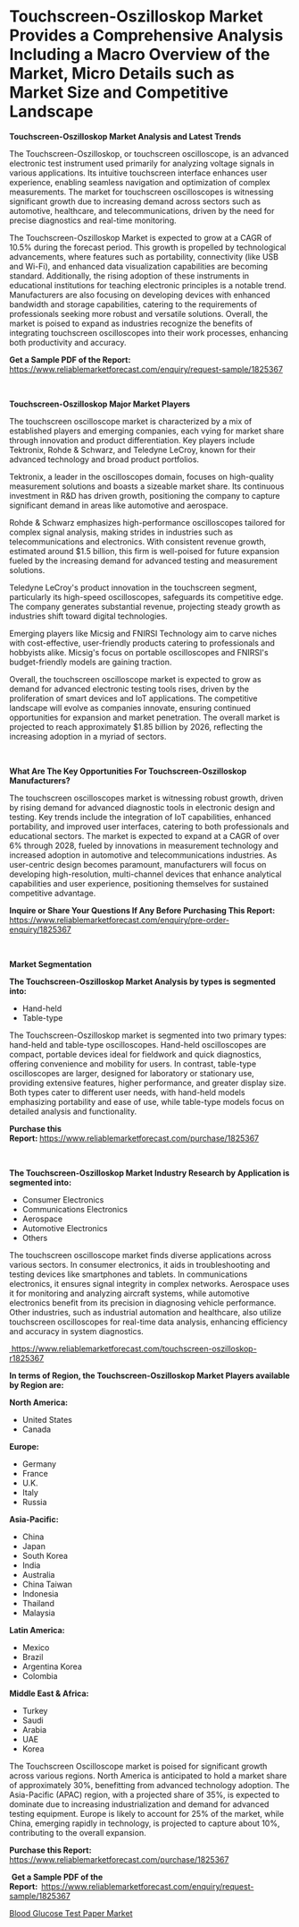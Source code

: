 <p><h1>Touchscreen-Oszilloskop Market Provides a Comprehensive Analysis Including a Macro Overview of the Market, Micro Details such as Market Size and Competitive Landscape</h1></p><p><strong>Touchscreen-Oszilloskop Market Analysis and Latest Trends</strong></p>
<p><p>The Touchscreen-Oszilloskop, or touchscreen oscilloscope, is an advanced electronic test instrument used primarily for analyzing voltage signals in various applications. Its intuitive touchscreen interface enhances user experience, enabling seamless navigation and optimization of complex measurements. The market for touchscreen oscilloscopes is witnessing significant growth due to increasing demand across sectors such as automotive, healthcare, and telecommunications, driven by the need for precise diagnostics and real-time monitoring.</p><p>The Touchscreen-Oszilloskop Market is expected to grow at a CAGR of 10.5% during the forecast period. This growth is propelled by technological advancements, where features such as portability, connectivity (like USB and Wi-Fi), and enhanced data visualization capabilities are becoming standard. Additionally, the rising adoption of these instruments in educational institutions for teaching electronic principles is a notable trend. Manufacturers are also focusing on developing devices with enhanced bandwidth and storage capabilities, catering to the requirements of professionals seeking more robust and versatile solutions. Overall, the market is poised to expand as industries recognize the benefits of integrating touchscreen oscilloscopes into their work processes, enhancing both productivity and accuracy.</p></p>
<p><strong>Get a Sample PDF of the Report:&nbsp;</strong> <a href="https://www.reliablemarketforecast.com/enquiry/request-sample/1825367?utm_campaign=2740&utm_medium=2&utm_source=Github&utm_content=ia&utm_term=05032025&utm_id=touchscreen-oszilloskop">https://www.reliablemarketforecast.com/enquiry/request-sample/1825367</a></p>
<p>&nbsp;</p>
<p><strong>Touchscreen-Oszilloskop Major Market Players</strong></p>
<p><p>The touchscreen oscilloscope market is characterized by a mix of established players and emerging companies, each vying for market share through innovation and product differentiation. Key players include Tektronix, Rohde & Schwarz, and Teledyne LeCroy, known for their advanced technology and broad product portfolios. </p><p>Tektronix, a leader in the oscilloscopes domain, focuses on high-quality measurement solutions and boasts a sizeable market share. Its continuous investment in R&D has driven growth, positioning the company to capture significant demand in areas like automotive and aerospace.</p><p>Rohde & Schwarz emphasizes high-performance oscilloscopes tailored for complex signal analysis, making strides in industries such as telecommunications and electronics. With consistent revenue growth, estimated around $1.5 billion, this firm is well-poised for future expansion fueled by the increasing demand for advanced testing and measurement solutions.</p><p>Teledyne LeCroy's product innovation in the touchscreen segment, particularly its high-speed oscilloscopes, safeguards its competitive edge. The company generates substantial revenue, projecting steady growth as industries shift toward digital technologies.</p><p>Emerging players like Micsig and FNIRSI Technology aim to carve niches with cost-effective, user-friendly products catering to professionals and hobbyists alike. Micsig's focus on portable oscilloscopes and FNIRSI's budget-friendly models are gaining traction.</p><p>Overall, the touchscreen oscilloscope market is expected to grow as demand for advanced electronic testing tools rises, driven by the proliferation of smart devices and IoT applications. The competitive landscape will evolve as companies innovate, ensuring continued opportunities for expansion and market penetration. The overall market is projected to reach approximately $1.85 billion by 2026, reflecting the increasing adoption in a myriad of sectors.</p></p>
<p>&nbsp;</p>
<p><strong>What Are The Key Opportunities For Touchscreen-Oszilloskop Manufacturers?</strong></p>
<p><p>The touchscreen oscilloscopes market is witnessing robust growth, driven by rising demand for advanced diagnostic tools in electronic design and testing. Key trends include the integration of IoT capabilities, enhanced portability, and improved user interfaces, catering to both professionals and educational sectors. The market is expected to expand at a CAGR of over 6% through 2028, fueled by innovations in measurement technology and increased adoption in automotive and telecommunications industries. As user-centric design becomes paramount, manufacturers will focus on developing high-resolution, multi-channel devices that enhance analytical capabilities and user experience, positioning themselves for sustained competitive advantage.</p></p>
<p><strong>Inquire or Share Your Questions If Any Before Purchasing This Report:</strong> <a href="https://www.reliablemarketforecast.com/enquiry/pre-order-enquiry/1825367?utm_campaign=2740&utm_medium=2&utm_source=Github&utm_content=ia&utm_term=05032025&utm_id=touchscreen-oszilloskop">https://www.reliablemarketforecast.com/enquiry/pre-order-enquiry/1825367</a></p>
<p>&nbsp;</p>
<p><strong>Market Segmentation</strong></p>
<p><strong>The Touchscreen-Oszilloskop Market Analysis by types is segmented into:</strong></p>
<p><ul><li>Hand-held</li><li>Table-type</li></ul></p>
<p><p>The Touchscreen-Oszilloskop market is segmented into two primary types: hand-held and table-type oscilloscopes. Hand-held oscilloscopes are compact, portable devices ideal for fieldwork and quick diagnostics, offering convenience and mobility for users. In contrast, table-type oscilloscopes are larger, designed for laboratory or stationary use, providing extensive features, higher performance, and greater display size. Both types cater to different user needs, with hand-held models emphasizing portability and ease of use, while table-type models focus on detailed analysis and functionality.</p></p>
<p><strong>Purchase this Report:&nbsp;</strong><a href="https://www.reliablemarketforecast.com/purchase/1825367?utm_campaign=2740&utm_medium=2&utm_source=Github&utm_content=ia&utm_term=05032025&utm_id=touchscreen-oszilloskop">https://www.reliablemarketforecast.com/purchase/1825367</a></p>
<p>&nbsp;</p>
<p><strong>The Touchscreen-Oszilloskop Market Industry Research by Application is segmented into:</strong></p>
<p><ul><li>Consumer Electronics</li><li>Communications Electronics</li><li>Aerospace</li><li>Automotive Electronics</li><li>Others</li></ul></p>
<p><p>The touchscreen oscilloscope market finds diverse applications across various sectors. In consumer electronics, it aids in troubleshooting and testing devices like smartphones and tablets. In communications electronics, it ensures signal integrity in complex networks. Aerospace uses it for monitoring and analyzing aircraft systems, while automotive electronics benefit from its precision in diagnosing vehicle performance. Other industries, such as industrial automation and healthcare, also utilize touchscreen oscilloscopes for real-time data analysis, enhancing efficiency and accuracy in system diagnostics.</p></p>
<p><a href="https://www.reliablemarketforecast.com/touchscreen-oszilloskop-r1825367?utm_campaign=2740&utm_medium=2&utm_source=Github&utm_content=ia&utm_term=05032025&utm_id=touchscreen-oszilloskop">&nbsp;https://www.reliablemarketforecast.com/touchscreen-oszilloskop-r1825367</a></p>
<p><strong>In terms of Region, the Touchscreen-Oszilloskop Market Players available by Region are:</strong></p>
<p>
    <p> <strong> North America: </strong>
        <ul>
            <li>United States</li>
            <li>Canada</li>
        </ul>
        </p> 
    <p> <strong> Europe: </strong>
        <ul>
            <li>Germany</li>
            <li>France</li>
            <li>U.K.</li>
            <li>Italy</li>
            <li>Russia</li>
        </ul>
        </p> 
    <p> <strong> Asia-Pacific: </strong>
        <ul>
            <li>China</li>
            <li>Japan</li>
            <li>South Korea</li>
            <li>India</li>
            <li>Australia</li>
            <li>China Taiwan</li>
            <li>Indonesia</li>
            <li>Thailand</li>
            <li>Malaysia</li>
        </ul>
        </p> 
    <p> <strong> Latin America: </strong>
        <ul>
            <li>Mexico</li>
            <li>Brazil</li>
            <li>Argentina Korea</li>
            <li>Colombia</li>
        </ul>
        </p> 
    <p> <strong> Middle East & Africa: </strong>
        <ul>
            <li>Turkey</li>
            <li>Saudi</li>
            <li>Arabia</li>
            <li>UAE</li>
            <li>Korea</li>
        </ul>
    </p>
    </p>
<p><p>The Touchscreen Oscilloscope market is poised for significant growth across various regions. North America is anticipated to hold a market share of approximately 30%, benefitting from advanced technology adoption. The Asia-Pacific (APAC) region, with a projected share of 35%, is expected to dominate due to increasing industrialization and demand for advanced testing equipment. Europe is likely to account for 25% of the market, while China, emerging rapidly in technology, is projected to capture about 10%, contributing to the overall expansion.</p></p>
<p><strong>Purchase this Report: </strong><a href="https://www.reliablemarketforecast.com/purchase/1825367?utm_campaign=2740&utm_medium=2&utm_source=Github&utm_content=ia&utm_term=05032025&utm_id=touchscreen-oszilloskop">https://www.reliablemarketforecast.com/purchase/1825367</a></p>
<p>&nbsp;<strong>Get a Sample PDF of the Report:&nbsp;&nbsp;</strong><a href="https://www.reliablemarketforecast.com/enquiry/request-sample/1825367?utm_campaign=2740&utm_medium=2&utm_source=Github&utm_content=ia&utm_term=05032025&utm_id=touchscreen-oszilloskop">https://www.reliablemarketforecast.com/enquiry/request-sample/1825367</a></p>
<p><strong></strong></p>
<p><p><a href="https://github.com/djembashote/Market-Research-Report-List-1/blob/main/blood-glucose-test-paper-market.md?utm_campaign=2740&utm_medium=2&utm_source=Github&utm_content=ia&utm_term=05032025&utm_id=touchscreen-oszilloskop">Blood Glucose Test Paper Market</a></p></p>